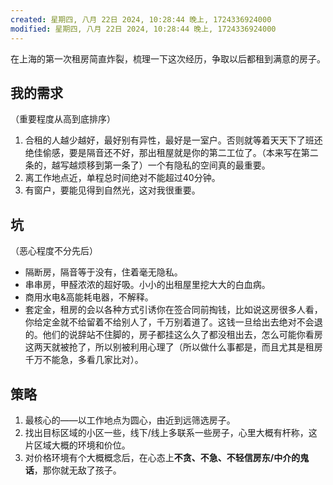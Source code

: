 ```yaml
---
created: 星期四, 八月 22日 2024, 10:28:44 晚上, 1724336924000
modified: 星期四, 八月 22日 2024, 10:28:44 晚上, 1724336924000
---
```


在上海的第一次租房简直炸裂，梳理一下这次经历，争取以后都租到满意的房子。

## 我的需求
（重要程度从高到底排序）
1.  合租的人越少越好，最好别有异性，最好是一室户。否则就等着天天下了班还绝佳偷感，要是隔音还不好，那出租屋就是你的第二工位了。（本来写在第二条的，越写越烦移到第一条了）一个有隐私的空间真的最重要。
2. 离工作地点近，单程总时间绝对不能超过40分钟。
3. 有窗户，要能见得到自然光，这对我很重要。

## 坑
（恶心程度不分先后）
- 隔断房，隔音等于没有，住着毫无隐私。
- 串串房，甲醛浓浓的超好吸。小小的出租屋里挖大大的白血病。
- 商用水电&高能耗电器，不解释。
- 套定金，租房的会以各种方式引诱你在签合同前掏钱，比如说这房很多人看，你给定金就不给留着不给别人了，千万别着道了。这钱一旦给出去绝对不会退的。他们的说辞站不住脚的，房子都挂这么久了都没租出去，怎么可能你看房这两天就被抢了，所以别被利用心理了（所以做什么事都是，而且尤其是租房千万不能急，多看几家比对）。

## 策略
1. 最核心的——以工作地点为圆心，由近到远筛选房子。
2. 找出目标区域的小区一些，线下/线上多联系一些房子，心里大概有杆称，这片区域大概的环境和价位。
3. 对价格环境有个大概概念后，在心态上**不贪、不急、不轻信房东/中介的鬼话**，那你就无敌了孩子。
